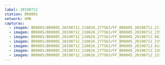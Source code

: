 ```yaml
---
label: 20190712
station: BR0005
network: GMN
capturas:
  - imagem: BR0005/BR0005_20190712_210026_277563/FF_BR0005_20190712_211939_114_0023296.fits_maxpixel.jpg
  - imagem: BR0005/BR0005_20190712_210026_277563/FF_BR0005_20190712_235308_357_0207616.fits_maxpixel.jpg
  - imagem: BR0005/BR0005_20190712_210026_277563/FF_BR0005_20190713_081621_562_0786432.fits_maxpixel.jpg
  - imagem: BR0005/BR0005_20190712_210026_277563/FF_BR0005_20190712_235322_036_0207872.fits_maxpixel.jpg
  - imagem: BR0005/BR0005_20190712_210026_277563/FF_BR0005_20190713_024225_181_0410624.fits_maxpixel.jpg
  - imagem: BR0005/BR0005_20190712_210026_277563/FF_BR0005_20190712_220620_018_0078592.fits_maxpixel.jpg
  - imagem: BR0005/BR0005_20190712_210026_277563/FF_BR0005_20190712_233643_268_0187904.fits_maxpixel.jpg
---
```

